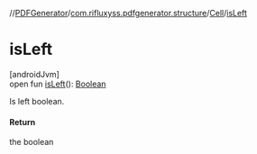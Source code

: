 //[PDFGenerator](../../../index.md)/[com.rifluxyss.pdfgenerator.structure](../index.md)/[Cell](index.md)/[isLeft](is-left.md)

# isLeft

[androidJvm]\
open fun [isLeft](is-left.md)(): [Boolean](https://kotlinlang.org/api/latest/jvm/stdlib/kotlin/-boolean/index.html)

Is left boolean.

#### Return

the boolean
